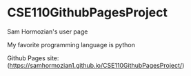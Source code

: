 # CSE110GithubPagesProject

Sam Hormozian's user page

My favorite programming language is python

Github Pages site: (https://samhormozian1.github.io/CSE110GithubPagesProject/)
